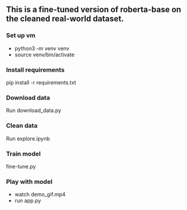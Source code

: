 ## This is a fine-tuned version of roberta-base on the cleaned real-world dataset.
### Set up vm
- python3 -m venv venv
- source venv/bin/activate
### Install requirements
pip install -r requirements.txt
### Download data
Run download_data.py
### Clean data
Run explore.ipynb
### Train model
fine-tune.py
### Play with model
- watch demo_gif.mp4
- run app.py 

